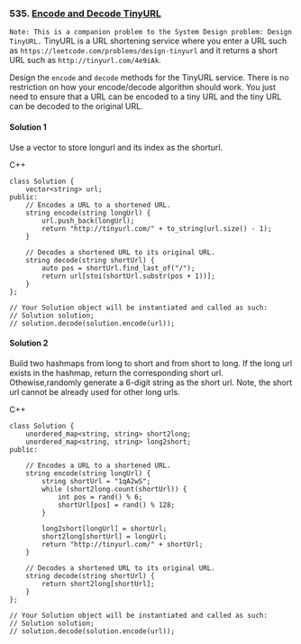 ### 535\. [Encode and Decode TinyURL](https://leetcode.com/problems/encode-and-decode-tinyurl/submissions/)

```Note: This is a companion problem to the System Design problem: Design TinyURL.```
TinyURL is a URL shortening service where you enter a URL such as 
```https://leetcode.com/problems/design-tinyurl``` and it returns a short URL 
such as ```http://tinyurl.com/4e9iAk```.

Design the ```encode``` and ```decode``` methods for the TinyURL service. There is no
restriction on how your encode/decode algorithm should work. You just need 
to ensure that a URL can be encoded to a tiny URL and the tiny URL can be 
decoded to the original URL.


#### Solution 1

Use a vector to store longurl and its index as the shorturl.

C++

```
class Solution {
    vector<string> url;
public:
    // Encodes a URL to a shortened URL.
    string encode(string longUrl) {
        url.push_back(longUrl);
        return "http://tinyurl.com/" + to_string(url.size() - 1);
    }

    // Decodes a shortened URL to its original URL.
    string decode(string shortUrl) {
        auto pos = shortUrl.find_last_of("/");
        return url[stoi(shortUrl.substr(pos + 1))];
    }
};

// Your Solution object will be instantiated and called as such:
// Solution solution;
// solution.decode(solution.encode(url));
```

#### Solution 2

Build two hashmaps from long to short and from short to long.
If the long url exists in the hashmap, return the corresponding short url.
Othewise,randomly generate a 6-digit string as the short url.
Note, the short url cannot be already used for other long urls.

C++

```
class Solution {
    unordered_map<string, string> short2long;
    unordered_map<string, string> long2short;
public:

    // Encodes a URL to a shortened URL.
    string encode(string longUrl) {
        string shortUrl = "1qA2wS";
        while (short2long.count(shortUrl)) {
            int pos = rand() % 6;
            shortUrl[pos] = rand() % 128;
        }
            
        long2short[longUrl] = shortUrl;
        short2long[shortUrl] = longUrl;
        return "http://tinyurl.com/" + shortUrl;
    }

    // Decodes a shortened URL to its original URL.
    string decode(string shortUrl) {
        return short2long[shortUrl];
    }
};

// Your Solution object will be instantiated and called as such:
// Solution solution;
// solution.decode(solution.encode(url));
```

